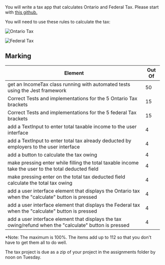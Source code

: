 You will write a tax app that calculates Ontario and Federal Tax. Please start with <a href="https://github.com/rhildred/PROG8110FinalStartingPlace" target="_blank">this github.</a>

You will need to use these rules to calculate the tax:

![Ontario Tax](https://rhildred.github.io/PROG8110FinalStartingPlace/READMEImages/OntarioTaxReturn.png "Ontario Tax")

![Federal Tax](https://rhildred.github.io/PROG8110FinalStartingPlace/READMEImages/Schedule1.png "Federal Tax")

Marking
-----

|Element|Out Of|
|---|---|
|get an IncomeTax class running with automated tests using the Jest framework| 50|
|Correct Tests and implementations for the 5 Ontario Tax brackets| 15 |
|Correct Tests and implementations for the 5 federal Tax brackets| 15 |
|add a TextInput to enter total taxable income to the user interface|4|
|add a TextInput to enter total tax already deducted by employers to the user interface|4|
|add a button to calculate the tax owing|4|
|make pressing enter while filling the total taxable income take the user to the total deducted field|4|
|make pressing enter on the total tax deducted field calculate the total tax owing|4|
|add a user interface element that displays the Ontario tax when the "calculate" button is pressed|4|
|add a user interface element that displays the Federal tax when the "calculate" button is pressed|4|
|add a user interface element that displays the tax owing/refund when the "calculate" button is pressed|4|

*Note: The maximum is 100%. The items add up to 112 so that you don't have to get them all to do well.

The tax project is due as a zip of your project in the assignments folder by noon on Tuesday.

